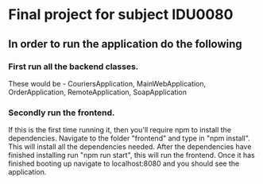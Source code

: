 # Final project for subject IDU0080

## In order to run the application do the following

### First run all the backend classes.
These would be - CouriersApplication, MainWebApplication, OrderApplication, RemoteApplication, SoapApplication

### Secondly run the frontend.
If this is the first time running it, then you'll require npm to install the dependencies. Navigate to the folder "frontend" and type in "npm install".
This will install all the dependencies needed. After the dependencies have finished installing run "npm run start", this will run the frontend.
Once it has finished booting up navigate to localhost:8080 and you should see the application.